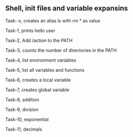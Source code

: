 ## Shell, init  files and variable expansins
Task- o, creates an alias ls with rm * as value

Task-1, prints hello user   

Task-2, Add /action to the PATH

Task-3,  counts the number of directories in the PATH

Task-4, list environment variables

Task-5, list all variables and functions

Task-6, creates a local variable

Task-7, creates global variable

Task-8, addition

Task-9, division

Task-10, exponential

Task-11, decimals
